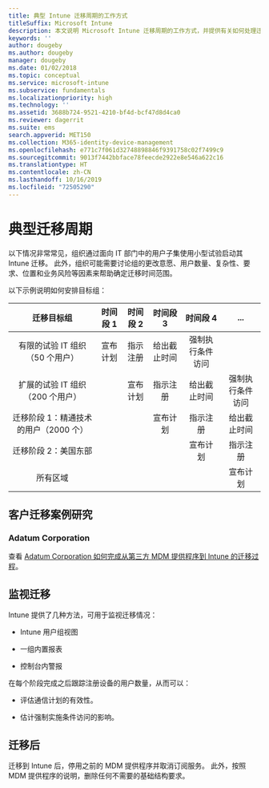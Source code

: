 ```yaml
---
title: 典型 Intune 迁移周期的工作方式
titleSuffix: Microsoft Intune
description: 本文说明 Microsoft Intune 迁移周期的工作方式，并提供有关如何处理迁移周期的示例。
keywords: ''
author: dougeby
ms.author: dougeby
manager: dougeby
ms.date: 01/02/2018
ms.topic: conceptual
ms.service: microsoft-intune
ms.subservice: fundamentals
ms.localizationpriority: high
ms.technology: ''
ms.assetid: 3688b724-9521-4210-bf4d-bcf47d8d4ca0
ms.reviewer: dagerrit
ms.suite: ems
search.appverid: MET150
ms.collection: M365-identity-device-management
ms.openlocfilehash: e771c7f061d32748898846f9391758c02f7499c9
ms.sourcegitcommit: 9013f7442bbface78feecde2922e8e546a622c16
ms.translationtype: HT
ms.contentlocale: zh-CN
ms.lasthandoff: 10/16/2019
ms.locfileid: "72505290"
---
```

# <a name="typical-migration-cycle"></a>典型迁移周期

以下情况非常常见，组织通过面向 IT 部门中的用户子集使用小型试验启动其 Intune 迁移。 此外，组织可能需要讨论组的更改意愿、用户数量、复杂性、要求、位置和业务风险等因素来帮助确定迁移时间范围。

以下示例说明如何安排目标组：

  | **迁移目标组** | **时间段 1** | **时间段 2** | **时间段 3** | **时间段 4** | **...**
|:---:|:---:|:---:|:---:|:---:|:---:|
| 有限的试验 IT 组织（50 个用户） | 宣布计划 | 指示注册 | 给出截止时间 | 强制执行条件访问 |  |                                                        
| 扩展的试验 IT 组织（200 个用户） |  | 宣布计划 | 指示注册 | 给出截止时间 | 强制执行条件访问 |
| 迁移阶段 1：精通技术的用户（2000 个） |  |  | 宣布计划 | 指示注册 | 给出截止时间 |
| 迁移阶段 2：美国东部 |  |  |  | 宣布计划 | 指示注册 |
| 所有区域 |  |  |  |  | 宣布计划 |

## <a name="customer-migration-case-study"></a>客户迁移案例研究

### <a name="adatum-corporation"></a>Adatum Corporation

查看 [Adatum Corporation 如何完成从第三方 MDM 提供程序到 Intune 的迁移过程](https://gallery.technet.microsoft.com/Intune-migration-guide-893a95e3?redir=0)。

## <a name="monitoring-migration"></a>监视迁移

Intune 提供了几种方法，可用于监视迁移情况：

* Intune 用户组视图

* 一组内置报表

* 控制台内警报

在每个阶段完成之后跟踪注册设备的用户数量，从而可以：

- 评估通信计划的有效性。

- 估计强制实施条件访问的影响。


## <a name="post-migration"></a>迁移后

迁移到 Intune 后，停用之前的 MDM 提供程序并取消订阅服务。 此外，按照 MDM 提供程序的说明，删除任何不需要的基础结构要求。
